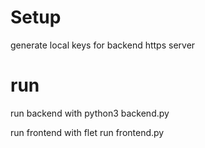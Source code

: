# Setup
generate local keys for backend https server

# run
run backend with python3 backend.py

run frontend with flet run frontend.py
